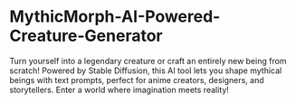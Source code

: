 # MythicMorph-AI-Powered-Creature-Generator
Turn yourself into a legendary creature or craft an entirely new being from scratch! Powered by Stable Diffusion, this AI tool lets you shape mythical beings with text prompts, perfect for anime creators, designers, and storytellers. Enter a world where imagination meets reality!
